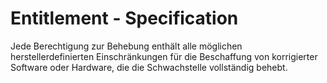 # Entitlement - Specification

Jede Berechtigung zur Behebung enthält alle möglichen herstellerdefinierten Einschränkungen für die Beschaffung von korrigierter Software oder Hardware, die die Schwachstelle vollständig behebt.